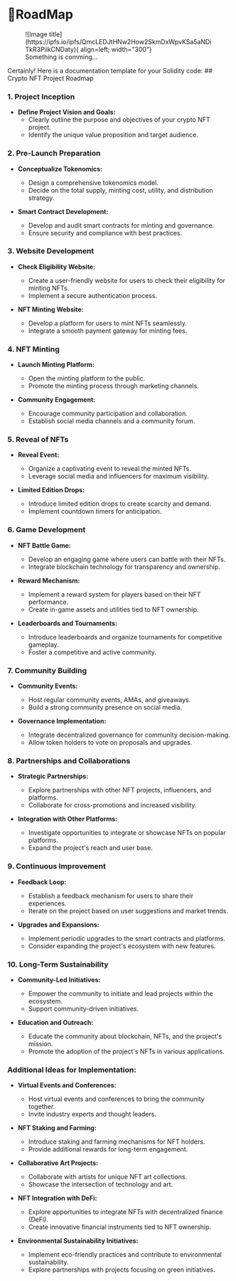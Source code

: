 # :scroll:RoadMap

<figure markdown>
  ![Image title](https://ipfs.io/ipfs/QmcLEDJtHNw2How2SkmDxWpvKSa5aNDiTkR3PiikCNDaty){ align=left; width="300"}
  <figcaption>Something is comming...</figcaption>
</figure>
Certainly! Here is a documentation template for your Solidity code:
## Crypto NFT Project Roadmap

### 1. Project Inception
   - **Define Project Vision and Goals:**
     - Clearly outline the purpose and objectives of your crypto NFT project.
     - Identify the unique value proposition and target audience.

### 2. Pre-Launch Preparation
   - **Conceptualize Tokenomics:**
     - Design a comprehensive tokenomics model.
     - Decide on the total supply, minting cost, utility, and distribution strategy.

   - **Smart Contract Development:**
     - Develop and audit smart contracts for minting and governance.
     - Ensure security and compliance with best practices.

### 3. Website Development
   - **Check Eligibility Website:**
     - Create a user-friendly website for users to check their eligibility for minting NFTs.
     - Implement a secure authentication process.

   - **NFT Minting Website:**
     - Develop a platform for users to mint NFTs seamlessly.
     - Integrate a smooth payment gateway for minting fees.

### 4. NFT Minting
   - **Launch Minting Platform:**
     - Open the minting platform to the public.
     - Promote the minting process through marketing channels.

   - **Community Engagement:**
     - Encourage community participation and collaboration.
     - Establish social media channels and a community forum.

### 5. Reveal of NFTs
   - **Reveal Event:**
     - Organize a captivating event to reveal the minted NFTs.
     - Leverage social media and influencers for maximum visibility.

   - **Limited Edition Drops:**
     - Introduce limited edition drops to create scarcity and demand.
     - Implement countdown timers for anticipation.

### 6. Game Development
   - **NFT Battle Game:**
     - Develop an engaging game where users can battle with their NFTs.
     - Integrate blockchain technology for transparency and ownership.

   - **Reward Mechanism:**
     - Implement a reward system for players based on their NFT performance.
     - Create in-game assets and utilities tied to NFT ownership.

   - **Leaderboards and Tournaments:**
     - Introduce leaderboards and organize tournaments for competitive gameplay.
     - Foster a competitive and active community.

### 7. Community Building
   - **Community Events:**
     - Host regular community events, AMAs, and giveaways.
     - Build a strong community presence on social media.

   - **Governance Implementation:**
     - Integrate decentralized governance for community decision-making.
     - Allow token holders to vote on proposals and upgrades.

### 8. Partnerships and Collaborations
   - **Strategic Partnerships:**
     - Explore partnerships with other NFT projects, influencers, and platforms.
     - Collaborate for cross-promotions and increased visibility.

   - **Integration with Other Platforms:**
     - Investigate opportunities to integrate or showcase NFTs on popular platforms.
     - Expand the project's reach and user base.

### 9. Continuous Improvement
   - **Feedback Loop:**
     - Establish a feedback mechanism for users to share their experiences.
     - Iterate on the project based on user suggestions and market trends.

   - **Upgrades and Expansions:**
     - Implement periodic upgrades to the smart contracts and platforms.
     - Consider expanding the project's ecosystem with new features.

### 10. Long-Term Sustainability
   - **Community-Led Initiatives:**
     - Empower the community to initiate and lead projects within the ecosystem.
     - Support community-driven initiatives.

   - **Education and Outreach:**
     - Educate the community about blockchain, NFTs, and the project's mission.
     - Promote the adoption of the project's NFTs in various applications.

### Additional Ideas for Implementation:
   - **Virtual Events and Conferences:**
     - Host virtual events and conferences to bring the community together.
     - Invite industry experts and thought leaders.

   - **NFT Staking and Farming:**
     - Introduce staking and farming mechanisms for NFT holders.
     - Provide additional rewards for long-term engagement.

   - **Collaborative Art Projects:**
     - Collaborate with artists for unique NFT art collections.
     - Showcase the intersection of technology and art.

   - **NFT Integration with DeFi:**
     - Explore opportunities to integrate NFTs with decentralized finance (DeFi).
     - Create innovative financial instruments tied to NFT ownership.

   - **Environmental Sustainability Initiatives:**
     - Implement eco-friendly practices and contribute to environmental sustainability.
     - Explore partnerships with projects focusing on green initiatives.
